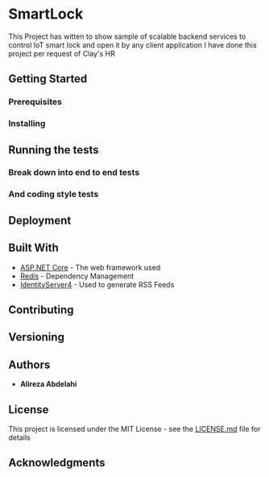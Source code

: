 # SmartLock

This Project has witten to show sample of scalable backend services to control IoT smart lock and open it by any client application 
I have done this project per request of Clay's HR 

## Getting Started


### Prerequisites


### Installing


## Running the tests


### Break down into end to end tests


### And coding style tests


## Deployment


## Built With

* [ASP.NET Core](http://www.dropwizard.io/1.0.2/docs/) - The web framework used
* [Redis](https://maven.apache.org/) - Dependency Management
* [IdentityServer4](https://rometools.github.io/rome/) - Used to generate RSS Feeds

## Contributing



## Versioning



## Authors

* **Alireza Abdelahi** 


## License

This project is licensed under the MIT License - see the [LICENSE.md](LICENSE.md) file for details

## Acknowledgments




